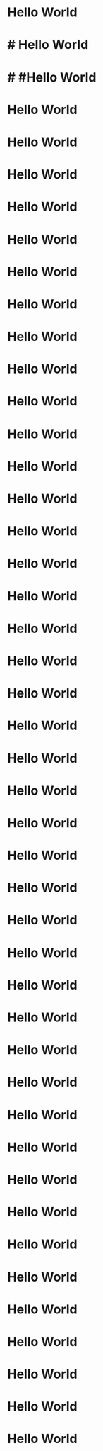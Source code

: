 # Hello World
# # Hello World
# # #Hello World
# Hello World
# Hello World
# Hello World
# Hello World
# Hello World
# Hello World
# Hello World
# Hello World
# Hello World
# Hello World
# Hello World
# Hello World
# Hello World
# Hello World
# Hello World
# Hello World
# Hello World
# Hello World
# Hello World
# Hello World
# Hello World
# Hello World
# Hello World
# Hello World
# Hello World
# Hello World
# Hello World
# Hello World
# Hello World
# Hello World
# Hello World
# Hello World
# Hello World
# Hello World
# Hello World
# Hello World
# Hello World
# Hello World
# Hello World
# Hello World
# Hello World
# Hello World
